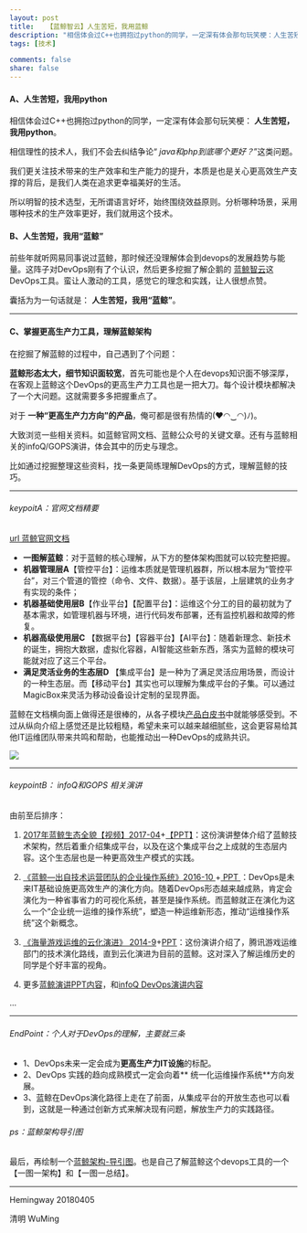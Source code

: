 ```yaml
---
layout: post
title:   【蓝鲸智云】人生苦短，我用蓝鲸
description: "相信体会过C++也拥抱过python的同学，一定深有体会那句玩笑梗：人生苦短，我用python。"
tags: [技术]

comments: false
share: false
---
```



####  A、人生苦短，我用python

相信体会过C++也拥抱过python的同学，一定深有体会那句玩笑梗：
**人生苦短，我用python**。

相信理性的技术人，我们不会去纠结争论“
*java和php到底哪个更好？*”这类问题。

我们更关注技术带来的生产效率和生产能力的提升，本质是也是关心更高效生产支撑的背后，是我们人类在追求更幸福美好的生活。

所以明智的技术选型，无所谓语言好坏，始终围绕效益原则。分析哪种场景，采用哪种技术的生产效率更好，我们就用这个技术。

####  B、人生苦短，我用“蓝鲸”

前些年就听网易同事说过蓝鲸，那时候还没理解体会到devops的发展趋势与能量。这阵子对DevOps刚有了个认识，然后更多挖掘了解企鹅的 [蓝鲸智云](https://bk.tencent.com/)这DevOps工具。蛮让人激动的工具，感觉它的理念和实践，让人很想点赞。

囊括为为一句话就是：
**人生苦短，我用“蓝鲸”**。

--------
####  C、掌握更高生产力工具，理解蓝鲸架构

在挖掘了解蓝鲸的过程中，自己遇到了个问题：

**蓝鲸形态太大，细节知识面较宽**，首先可能也是个人在devops知识面不够深厚，在客观上蓝鲸这个DevOps的更高生产力工具也是一把大刀。每个设计模块都解决了一个大问题。这就需要多多把握重点了。

对于
**一种“更高生产力方向”的产品**，俺可都是很有热情的(♥◠‿◠)ﾉ)。

大致浏览一些相关资料。如蓝鲸官网文档、蓝鲸公众号的关键文章。还有与蓝鲸相关的infoQ/GOPS演讲，体会其中的历史与理念。

比如通过挖掘整理这些资料，找一条更简练理解DevOps的方式，理解蓝鲸的技巧。

-----

###### keypoitA：官网文档精要 

[url 蓝鲸官网文档](https://bk.tencent.com/document/)

* **一图解蓝鲸**：对于蓝鲸的核心理解，从下方的整体架构图就可以较完整把握。
* **机器管理层A**【管控平台】：运维本质就是管理机器群，所以根本层为“管控平台”，对三个管道的管控（命令、文件、数据）。基于该层，上层建筑的业务才有实现的条件；
* **机器基础使用层B**【作业平台】【配置平台】：运维这个分工的目的最初就为了基本需求，如管理机器与环境，进行代码发布部署，还有监控机器和故障的修复。
* **机器高级使用层C** 【数据平台】【容器平台】【AI平台】：随着新理念、新技术的诞生，拥抱大数据，虚拟化容器，AI智能这些新东西，落实为蓝鲸的模块可能就对应了这三个平台。
* **满足灵活业务的生态层D** 【集成平台】是一种为了满足灵活应用场景，而设计的一种生态层。而【移动平台】其实也可以理解为集成平台的子集。可以通过MagicBox来灵活为移动设备设计定制的呈现界面。

蓝鲸在文档横向面上做得还是很棒的，从各子模块[产品白皮书](https://bk.tencent.com/document/bkprod/000121.html)中就能够感受到。不过从纵向介绍上感觉还是比较粗糙，希望未来可以越来越细腻些，这会更容易给其他IT运维团队带来共鸣和帮助，也能推动出一种DevOps的成熟共识。

![
](http://bk.tencent.com/document/static/images/bk/bkIntroduction/allView.png)

---

###### keypointB： infoQ和GOPS 相关演讲

由前至后排序：

1. [2017年蓝鲸生态全貌【视频】2017-04](https://v.qq.com/x/page/c0398ziy0p0.html)+[【PPT】](http://bkdocument-1252002024.costj.myqcloud.com/1-%E5%85%9A%E5%8F%97%E8%BE%89-2017%E7%9A%84%E8%93%9D%E9%B2%B8%E7%94%9F%E6%80%81%E5%85%A8%E8%B2%8C.pdf)：这份演讲整体介绍了蓝鲸技术架构，然后着重介绍集成平台，以及在这个集成平台之上成就的生态层内容。这个生态层也是一种更高效生产模式的实践。

2. [《蓝鲸—出自技术运营团队的企业操作系统》2016-10 ](http://www.infoq.com/cn/presentations/enterprise-operating-system-from-technical-operation-team) +[ PPT ](http://www.docin.com/p-1759804142.html)：DevOps是未来IT基础设施更高效生产的演化方向。随着DevOps形态越来越成熟，肯定会演化为一种省事省力的可视化系统，甚至是操作系统。而蓝鲸就正在演化为这么一个“企业统一运维的操作系统”，塑造一种运维新形态，推动“运维操作系统”这个新概念。

3. [《海量游戏运维的云化演进》 2014-9](http://www.infoq.com/cn/presentations/massive-game-operation-cloud-evolution?utm_source=infoq&utm_campaign=user_page&utm_medium=link
)+[PPT](http://res.infoqstatic.com/downloads/pdfdownloads/presentations-ch%2FASshenzhen-20140719-dangshouhui.pdf?expire=1523089854&digest=91c5a610888562e3e766de089f581011)：这份演讲介绍了，腾讯游戏运维部门的技术演化路线，直到云化演进为目前的蓝鲸。这对深入了解运维历史的同学是个好丰富的视角。

4. 更多[蓝鲸演讲PPT内容](https://bk.tencent.com/document/bkres/000112.html)，和[infoQ DevOps演讲内容](http://www.infoq.com/cn/operation/presentations/)

...

---

###### EndPoint：个人对于DevOps的理解，主要就三条

* 1、DevOps未来一定会成为**更高生产力IT设施**的标配。
* 2、DevOps 实践的趋向成熟模式一定会向着** 统一化运维操作系统**方向发展。
* 3、蓝鲸在DevOps演化路径上走在了前面，从集成平台的开放生态也可以看到，这就是一种通过创新方式来解决现有问题，解放生产力的实践路径。

###### ps：蓝鲸架构导引图

最后，再绘制一个[蓝鲸架构-导引图](https://mqh4kt.axshare.com)。也是自己了解蓝鲸这个devops工具的一个【一图一架构】和【一图一总结】。


---

Hemingway 20180405

清明 WuMing



